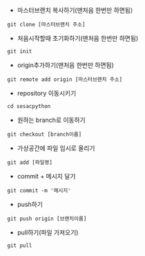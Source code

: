 - 마스터브랜치 복사하기(맨처음 한번만 하면됨)
```
git clone [마스터브랜치 주소]
```
- 처음시작할때 초기화하기(맨처음 한번만 하면됨)
```
git init
```
- origin추가하기(맨처음 한번만 하면됨)
```
git remote add origin [마스터브랜치 주소]
```
- repository 이동시키기
```
cd sesacpython
```
- 원하는 branch로 이동하기 
```
git checkout [branch이름]
```
- 가상공간에 파일 임시로 올리기
```
git add [파일명]
```
- commit + 메시지 달기
```
git commit -m '메시지'
```
- push하기
```
git push origin [브랜치이름]
```
- pull하기(파일 가져오기)
```
git pull
```
